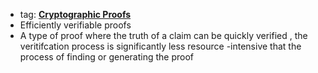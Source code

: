 - tag: **[Cryptographic Proofs](../notes/Cryptographic_Proofs)**
- Efficiently verifiable proofs
- A type of proof where the truth of a claim can be quickly verified , the veritifcation process is significantly less resource -intensive that the process of finding or generating the proof 